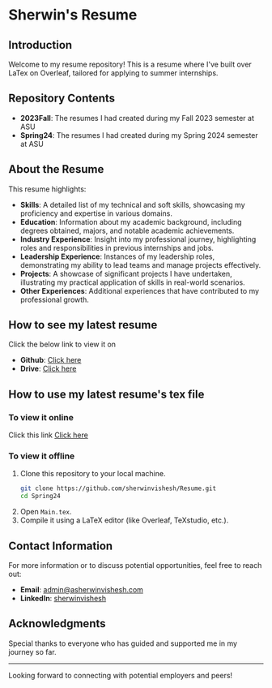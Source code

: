 
# Sherwin's Resume 

## Introduction
Welcome to my resume repository! This is a resume where I've built over LaTex on Overleaf, tailored for applying to summer internships.

## Repository Contents
- **2023Fall**: The resumes I had created during my Fall 2023 semester at ASU
- **Spring24**: The resumes I had created during my Spring 2024 semester at ASU

## About the Resume
This resume highlights:
- **Skills**: A detailed list of my technical and soft skills, showcasing my proficiency and expertise in various domains.
- **Education**: Information about my academic background, including degrees obtained, majors, and notable academic achievements.
- **Industry Experience**: Insight into my professional journey, highlighting roles and responsibilities in previous internships and jobs.
- **Leadership Experience**: Instances of my leadership roles, demonstrating my ability to lead teams and manage projects effectively.
- **Projects**: A showcase of significant projects I have undertaken, illustrating my practical application of skills in real-world scenarios.
- **Other Experiences**: Additional experiences that have contributed to my professional growth.

## How to see my latest resume
Click the below link to view it on
- **Github**: [Click here](https://github.com/sherwinvishesh/Resume/blob/aafd83492e342077af526495ce045c45d8e0315e/Spring24/R24-Fin.pdf)
- **Drive**: [Click here](https://drive.google.com/file/d/1HDFUDDl5uK9zW36QrXyMAvsddsQsAdpV)



## How to use my latest resume's tex file

### To view it online
Click this link [Click here](https://github.com/sherwinvishesh/Resume/blob/aafd83492e342077af526495ce045c45d8e0315e/Spring24/Main.tex)

### To view it offline
1. Clone this repository to your local machine.
    ```bash
    git clone https://github.com/sherwinvishesh/Resume.git
    cd Spring24
    
    ```
 2. Open `Main.tex`.
 3. Compile it using a LaTeX editor (like Overleaf, TeXstudio, etc.).


## Contact Information
For more information or to discuss potential opportunities, feel free to reach out:
- **Email**: [admin@asherwinvishesh.com](mailto:admin@asherwinvishesh.com)
- **LinkedIn**: [sherwinvishesh](https://www.linkedin.com/in/sherwinvishesh)

## Acknowledgments
Special thanks to everyone who has guided and supported me in my journey so far.

---

Looking forward to connecting with potential employers and peers!

